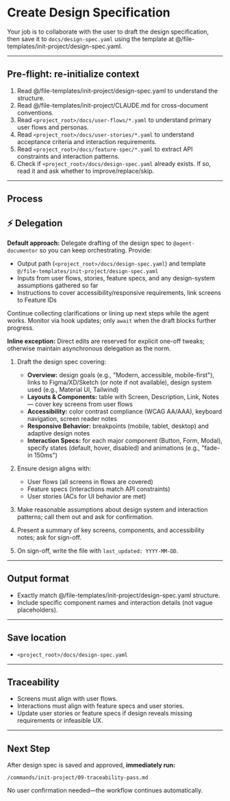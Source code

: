 # Create Design Specification

Your job is to collaborate with the user to draft the design specification, then save it to `docs/design-spec.yaml` using the template at @/file-templates/init-project/design-spec.yaml.

---

## Pre-flight: re-initialize context
1. Read @/file-templates/init-project/design-spec.yaml to understand the structure.
2. Read @/file-templates/init-project/CLAUDE.md for cross-document conventions.
3. Read `<project_root>/docs/user-flows/*.yaml` to understand primary user flows and personas.
4. Read `<project_root>/docs/user-stories/*.yaml` to understand acceptance criteria and interaction requirements.
5. Read `<project_root>/docs/feature-spec/*.yaml` to extract API constraints and interaction patterns.
6. Check if `<project_root>/docs/design-spec.yaml` already exists. If so, read it and ask whether to improve/replace/skip.

---

## Process

## ⚡ Delegation

**Default approach:** Delegate drafting of the design spec to `@agent-documentor` so you can keep orchestrating. Provide:
- Output path (`<project_root>/docs/design-spec.yaml`) and template `@/file-templates/init-project/design-spec.yaml`
- Inputs from user flows, stories, feature specs, and any design-system assumptions gathered so far
- Instructions to cover accessibility/responsive requirements, link screens to Feature IDs

Continue collecting clarifications or lining up next steps while the agent works. Monitor via hook updates; only `await` when the draft blocks further progress.

**Inline exception:** Direct edits are reserved for explicit one-off tweaks; otherwise maintain asynchronous delegation as the norm.

1. Draft the design spec covering:
   - **Overview:** design goals (e.g., "Modern, accessible, mobile-first"), links to Figma/XD/Sketch (or note if not available), design system used (e.g., Material UI, Tailwind)
   - **Layouts & Components:** table with Screen, Description, Link, Notes — cover key screens from user flows
   - **Accessibility:** color contrast compliance (WCAG AA/AAA), keyboard navigation, screen reader notes
   - **Responsive Behavior:** breakpoints (mobile, tablet, desktop) and adaptive design notes
   - **Interaction Specs:** for each major component (Button, Form, Modal), specify states (default, hover, disabled) and animations (e.g., "fade-in 150ms")

2. Ensure design aligns with:
   - User flows (all screens in flows are covered)
   - Feature specs (interactions match API constraints)
   - User stories (ACs for UI behavior are met)

3. Make reasonable assumptions about design system and interaction patterns; call them out and ask for confirmation.

4. Present a summary of key screens, components, and accessibility notes; ask for sign-off.

5. On sign-off, write the file with `last_updated: YYYY-MM-DD`.

---

## Output format
- Exactly match @/file-templates/init-project/design-spec.yaml structure.
- Include specific component names and interaction details (not vague placeholders).

---

## Save location
- `<project_root>/docs/design-spec.yaml`

---

## Traceability
- Screens must align with user flows.
- Interactions must align with feature specs and user stories.
- Update user stories or feature specs if design reveals missing requirements or infeasible UX.

---

## Next Step

After design spec is saved and approved, **immediately run:**
```
/commands/init-project/09-traceability-pass.md
```

No user confirmation needed—the workflow continues automatically.

